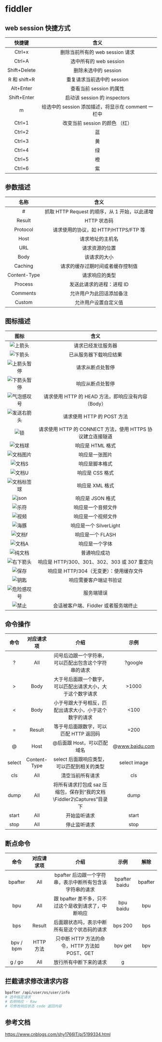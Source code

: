 # fiddler

## web session 快捷方式

|    快捷键    |                        含义                        |
| :----------: | :------------------------------------------------: |
|    Ctrl+x    |          删除当前所有的 web session 请求           |
|    Ctrl+A    |               选中所有的 web session               |
| Shift+Delete |                删除未选中的 session                |
| R 和 shift+R |             重复请求当前选中的 session             |
|  Alt+Enter   |              查看当前 session 的属性               |
| Shift+Enter  |            启动该 session 的 inspectors            |
|      m       | 给选中的 session 添加描述，将显示在 comment 一栏中 |
|    Ctrl+1    |           改变当前 session 的颜色 （红）           |
|    Ctrl+2    |                         蓝                         |
|    Ctrl+3    |                         黄                         |
|    Ctrl+4    |                         绿                         |
|    Ctrl+5    |                         橙                         |
|    Ctrl+6    |                         紫                         |

## 参数描述

|     名称     |                     含义                      |
| :----------: | :-------------------------------------------: |
|      #       | 抓取 HTTP Request 的顺序，从 1 开始，以此递增 |
|    Result    |                  HTTP 状态码                  |
|   Protocol   |     请求使用的协议，如 HTTP/HTTPS/FTP 等      |
|     Host     |               请求地址的主机名                |
|     URL      |                请求资源的位置                 |
|     Body     |                 该请求的大小                  |
|   Caching    |       请求的缓存过期时间或者缓存控制值        |
| Content-Type |                请求响应的类型                 |
|   Process    |           发送此请求的进程：进程 ID           |
|   Comments   |           允许用户为此回话添加备注            |
|    Custom    |             允许用户设置自定义值              |

## 图标描述

|                                                  图标                                                   |                            含义                            |
| :-----------------------------------------------------------------------------------------------------: | :--------------------------------------------------------: |
|   ![上箭头](http://images2015.cnblogs.com/blog/497349/201603/497349-20160321215052058-1660583652.gif)   |                     请求已经发往服务器                     |
|   ![下箭头](http://images2015.cnblogs.com/blog/497349/201603/497349-20160321215152089-467025131.gif)    |                   已从服务器下载响应结果                   |
| ![上箭头暂停](http://images2015.cnblogs.com/blog/497349/201603/497349-20160321215220792-804853076.gif)  |                      请求从断点处暂停                      |
| ![下箭头暂停](http://images2015.cnblogs.com/blog/497349/201603/497349-20160321215239729-449728368.gif)  |                      响应从断点处暂停                      |
| ![气泡感叹号](http://images2015.cnblogs.com/blog/626593/201601/626593-20160118234202812-1354392122.gif) |     请求使用 HTTP 的 HEAD 方法，即响应没有内容（Body）     |
| ![发送右箭头](http://images2015.cnblogs.com/blog/626593/201601/626593-20160118234203515-1304170577.png) |                 请求使用 HTTP 的 POST 方法                 |
|     ![锁](http://images2015.cnblogs.com/blog/626593/201601/626593-20160118234204531-965189067.gif)      | 请求使用 HTTP 的 CONNECT 方法，使用 HTTPS 协议建立连接隧道 |
|   ![文档球](http://images2015.cnblogs.com/blog/626593/201601/626593-20160118234205547-1927498766.gif)   |                      响应是 HTML 格式                      |
|  ![文档图片](http://images2015.cnblogs.com/blog/626593/201601/626593-20160118234206203-722749081.gif)   |                       响应是一张图片                       |
|    ![文档S](http://images2015.cnblogs.com/blog/626593/201601/626593-20160118234207000-575730385.gif)    |                       响应是脚本格式                       |
|    ![文档U](http://images2015.cnblogs.com/blog/626593/201601/626593-20160118234207625-740567358.gif)    |                      响应是 CSS 格式                       |
| ![文档标签球](http://images2015.cnblogs.com/blog/626593/201601/626593-20160118234208297-916097140.gif)  |                      响应是 XML 格式                       |
|    ![json](http://images2015.cnblogs.com/blog/626593/201601/626593-20160118234209640-1298497869.png)    |                      响应是 JSON 格式                      |
|    ![乐符](http://images2015.cnblogs.com/blog/626593/201601/626593-20160118234210172-1709733575.png)    |                     响应是一个音频文件                     |
|    ![视频](http://images2015.cnblogs.com/blog/626593/201601/626593-20160118234210703-1810906238.png)    |                     响应是一个视频文件                     |
|    ![海豚](http://images2015.cnblogs.com/blog/626593/201601/626593-20160118234211297-1181901939.png)    |                   响应是一个 SilverLight                   |
|   ![文档f](http://images2015.cnblogs.com/blog/626593/201601/626593-20160118234213515-1617989240.png)    |                      响应是一个 FLASH                      |
|    ![文档A](http://images2015.cnblogs.com/blog/626593/201601/626593-20160118234214140-838447913.png)    |                       响应是一个字体                       |
|   ![纯文档](http://images2015.cnblogs.com/blog/626593/201601/626593-20160118234214828-810550242.gif)    |                        普通响应成功                        |
|  ![右下箭头](http://images2015.cnblogs.com/blog/626593/201601/626593-20160118234215406-1088186512.gif)  |        响应是 HTTP/300、301、302、303 或 307 重定向        |
|    ![保存](http://images2015.cnblogs.com/blog/626593/201601/626593-20160118234216015-2008519780.gif)    |          响应是 HTTP/304（无变更）：使用缓存文件           |
|    ![钥匙](http://images2015.cnblogs.com/blog/626593/201601/626593-20160118234216531-1803780843.gif)    |                   响应需要客户端证书验证                   |
| ![危险感叹号](http://images2015.cnblogs.com/blog/626593/201601/626593-20160118234217078-1617370921.gif) |                         服务端错误                         |
|    ![禁止](http://images2015.cnblogs.com/blog/626593/201601/626593-20160119000324093-1538967179.gif)    |            会话被客户端、Fiddler 或者服务端终止            |

## 命令操作

|  命令  |  对应请求项  |                                 介绍                                  |      示例      |
| :----: | :----------: | :-------------------------------------------------------------------: | :------------: |
|   ?    |     All      |         问号后边跟一个字符串，可以匹配出包含这个字符串的请求          |    ?google     |
|   >    |     Body     |      大于号后面跟一个数字，可以匹配出请求大小，大于这个数字请求       |     >1000      |
|   <    |     Body     |        小于号跟大于号相反，匹配出请求大小，小于这个数字的请求         |      <100      |
|   =    |    Result    |                等于号后面跟数字，可以匹配 HTTP 返回码                 |      =200      |
|   @    |     Host     |                      @后面跟 Host，可以匹配域名                       | @www.baidu.com |
| select | Content-Type |              select 后面跟响应类型，可以匹配到相关的类型              |  select image  |
|  cls   |     All      |                           清空当前所有请求                            |      cls       |
|  dump  |     All      | 将所有请求打包成 saz 压缩包，保存到“我的文档\Fiddler2\Captures”目录下 |      dump      |
| start  |     All      |                             开始监听请求                              |     start      |
|  stop  |     All      |                             停止监听请求                              |      stop      |

## 断点命令

|   命令    | 对应请求项 |                           介绍                           |     示例      |  解除   |
| :-------: | :--------: | :------------------------------------------------------: | :-----------: | :-----: |
|  bpafter  |    All     | bpafter 后边跟一个字符串，表示中断所有包含该字符串的请求 | bpafter baidu | bpafter |
|    bpu    |    All     |   跟 bpafter 差不多，只不过这个是收到请求了，中断响应    |   bpu baidu   |   bpu   |
|    bps    |   Result   |       后面跟状态吗，表示中断所有是这个状态码的请求       |    bps 200    |   bps   |
| bpv / bpm | HTTP 方法  |      只中断 HTTP 方法的命令，HTTP 方法如 POST、GET       |    bpv get    |   bpv   |
|  g / go   |    All     |                  放行所有中断下来的请求                  |       g       |         |

## 拦截请求修改请求内容

```bash
bpafter /api/user/os/user/info
# 选中指定请求
# 右侧响应 - Raw
# 可修改响应状态 code 返回内容
```

## 参考文档

https://www.cnblogs.com/shy1766IT/p/5199334.html

